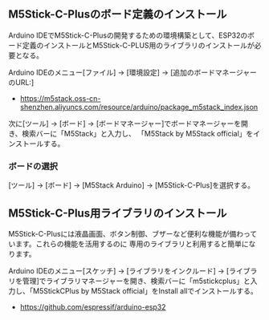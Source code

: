 ## M5Stick-C-Plusのボード定義のインストール

Arduino IDEでM5Stick-C-Plusの開発するための環境構築として、ESP32のボード定義のインストールとM5Stick-C-PLUS用のライブラリのインストールが必要となる。

Arduino IDEのメニュー[ファイル] → [環境設定] → [追加のボードマネージャーのURL:]
* https://m5stack.oss-cn-shenzhen.aliyuncs.com/resource/arduino/package_m5stack_index.json

次に[ツール] → [ボード] → [ボードマネージャー]でボードマネージャーを開き、検索バーに「M5Stack」と入力し、
「M5Stack by M5Stack official」をインストールする。

### ボードの選択
[ツール] → [ボード] → [M5Stack Arduino] → [M5Stick-C-Plus]を選択する。

## M5Stick-C-Plus用ライブラリのインストール

M5Stick-C-Plusには液晶画面、ボタン制御、ブザーなど便利な機能が備わっています。これらの機能を活用するのに
専用のライブラリと利用すると簡単になります。

Arduino IDEのメニュー[スケッチ] → [ライブラリをインクルード] → [ライブラリを管理]でライブラリマネージャーを開き、検索バーに「m5stickcplus」と入力し、「M5StickCPlus by M5Stack official」をInstall allでインストールする。
* https://github.com/espressif/arduino-esp32